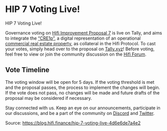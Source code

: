 
# HIP 7 Voting Live!

HIP 7 Voting Live!

Governance voting on [Hifi Improvement Proposal 7](https://www.tally.xyz/gov/hifi-dao/proposal/6?chart=list) is live on Tally, and aims to integrate the [“CRE1p”](https://etherscan.io/address/0xc981d516a3ff48782dadb154ea8cfbd09bfcf923), a digital representation of an operational [commercial real estate property](https://blog.hifi.finance/real-estate-as-collateral-77e60814aaa1), as collateral in the Hifi Protocol. To cast your votes, simply head over to the proposal on [Tally.xyz](https://www.tally.xyz/gov/hifi-dao/proposal/6?chart=list)! Before voting, feel free to view or join the community discussion on the [Hifi Forum](https://forum.hifi.finance/t/hip-7-commercial-real-estate-cre1p-as-collateral/315).

## Vote Timeline

The voting window will be open for 5 days. If the voting threshold is met and the proposal passes, the process to implement the changes will begin. If the vote does not pass, no changes will be made and future drafts of the proposal may be considered if necessary.

Stay connected with us. Keep an eye on our announcements, participate in our discussions, and be a part of the community on [Discord](https://discord.com/invite/uGxaCppKSH) and [Twitter](https://twitter.com/hififinance).


Source: https://blog.hifi.finance/hip-7-voting-live-4d6e6de7a4e2
